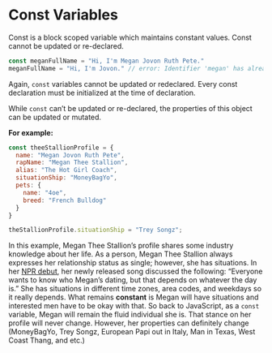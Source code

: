 # Const Variables

Const is a block scoped variable which maintains constant values. Const cannot be updated or re-declared.

``` JavaScript 
const meganFullName = "Hi, I'm Megan Jovon Ruth Pete."
meganFullName = "Hi, I'm Jovon." // error: Identifier 'megan' has already been declared
```
Again, `const` variables cannot be updated or redeclared. Every const declaration must be initialized at the time of declaration.

While  `const` can’t be updated or re-declared, the properties of this object can be updated or mutated. 

<strong>For example:</strong>

```JavaScript
const theeStallionProfile = {
  name: "Megan Jovon Ruth Pete",
  rapName: "Megan Thee Stallion",
  alias: "The Hot Girl Coach",
  situationShip: "MoneyBagYo",
  pets: {
    name: "4oe",
    breed: "French Bulldog"
  }
}

theStallionProfile.situationShip = "Trey Songz";
```

In this example, Megan Thee Stallion’s profile shares some industry knowledge about her life. As a person, Megan Thee Stallion always expresses her relationship status as single; however, she has situations. In her [NPR debut](https://www.npr.org/2019/12/02/782026665/megan-thee-stallion-tiny-desk-concert), her newly released song discussed the following: “Everyone wants to know who Megan’s dating, but that depends on whatever the day is.” She has situations in different time zones, area codes, and weekdays so it really depends. What remains <strong>constant</strong> is Megan will have situations and interested men have to be okay with that. So back to JavaScript, as a `const` variable, Megan will remain the fluid individual she is. That stance on her profile will never change. However, her properties can definitely change (MoneyBagYo, Trey Songz, European Papi out in Italy, Man in Texas, West Coast Thang, and etc.)

